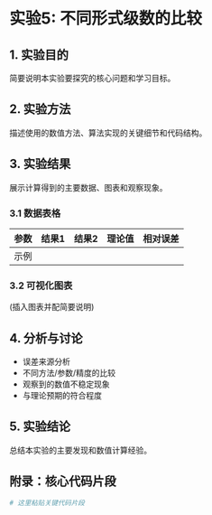 # 实验5: 不同形式级数的比较

## 1. 实验目的
简要说明本实验要探究的核心问题和学习目标。

## 2. 实验方法
描述使用的数值方法、算法实现的关键细节和代码结构。

## 3. 实验结果
展示计算得到的主要数据、图表和观察现象。

### 3.1 数据表格
| 参数 | 结果1 | 结果2 | 理论值 | 相对误差 |
|------|-------|-------|--------|----------|
| 示例 |       |       |        |          |

### 3.2 可视化图表
(插入图表并配简要说明)

## 4. 分析与讨论
- 误差来源分析
- 不同方法/参数/精度的比较
- 观察到的数值不稳定现象
- 与理论预期的符合程度

## 5. 实验结论
总结本实验的主要发现和数值计算经验。

## 附录：核心代码片段
```python
# 这里粘贴关键代码片段
```
